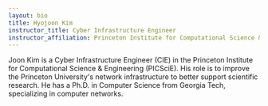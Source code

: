 ```yaml
---
layout: bio
title: Hyojoon Kim
instructor_title: Cyber Infrastructure Engineer
instructor_affiliation: Princeton Institute for Computational Science & Engineering
---
```



Joon Kim is a Cyber Infrastructure Engineer (CIE) in the Princeton Institute for Computational Science & Engineering (PICSciE). His role is to improve the Princeton University's network infrastructure to better support scientific research. He has a Ph.D. in Computer Science from Georgia Tech, specializing in computer networks.
